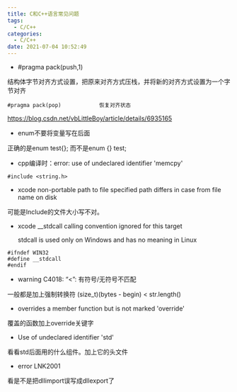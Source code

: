 ```yaml
---
title: C和C++语言常见问题
tags:
  - C/C++
categories:
  - C/C++
date: 2021-07-04 10:52:49
---
```


- \#pragma pack(push,1)

结构体字节对齐方式设置，把原来对齐方式压栈，并将新的对齐方式设置为一个字节对齐

```
#pragma pack(pop)            恢复对齐状态
```

https://blog.csdn.net/vbLittleBoy/article/details/6935165

- enum不要将变量写在后面

正确的是enum test{}; 而不是enum {} test;

- cpp编译时：error: use of undeclared identifier 'memcpy'

```
#include <string.h>
```

- xcode non-portable path to file specified path differs in case from file name on disk

可能是Include的文件大小写不对。

- xcode __stdcall calling convention ignored for this target

  stdcall is used only on Windows and has no meaning in Linux

```
#ifndef WIN32 
#define __stdcall
#endif
```

- warning C4018: “<”: 有符号/无符号不匹配

一般都是加上强制转换符 (size_t)(bytes - begin) < str.length()

- overrides a member function but is not marked 'override'

覆盖的函数加上override关键字

- Use of undeclared identifier 'std'

看看std后面用的什么组件。加上它的头文件

- error LNK2001

看是不是把dllimport误写成dllexport了
